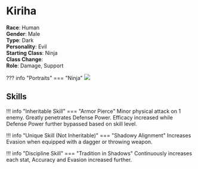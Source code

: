 # Kiriha

**Race**: Human  
**Gender**: Male  
**Type**: Dark  
**Personality**: Evil  
**Starting Class**: Ninja  
**Class Change**:   
**Role**: Damage, Support

??? info "Portraits"
    === "Ninja"
        ![](../img/kiriha-ninja.jpg)

## Skills

!!! info "Inheritable Skill"
    === "Armor Pierce"
        Minor physical attack on 1 enemy. Greatly penetrates Defense Power. Efficacy increased while Defense Power further bypassed based on skill level.

!!! info "Unique Skill (Not Inheritable)"
    === "Shadowy Alignment"
        Increases Evasion when equipped with a dagger or throwing weapon.

!!! info "Discipline Skill"
    === "Tradition in Shadows"
        Continuously increases each stat, Accuracy and Evasion increased further.